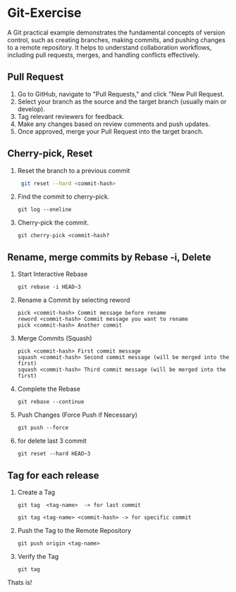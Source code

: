 
# Git-Exercise

A Git practical example demonstrates the fundamental concepts of version control, such as creating branches, making commits, and pushing changes to a remote repository. It helps to understand collaboration workflows, including pull requests, merges, and handling conflicts effectively.


## Pull Request


1. Go to GitHub, navigate to "Pull Requests," and click "New Pull Request.
2. Select your branch as the source and the target branch (usually main or develop).
3. Tag relevant reviewers for feedback.
4. Make any changes based on review comments and push updates.
5. Once approved, merge your Pull Request into the target branch.


## Cherry-pick, Reset
 
1. Reset the branch to a previous commit 

   ```bash  
    git reset --hard <commit-hash> 

2. Find the commit to cherry-pick.

    ```     
    git log --oneline
3. Cherry-pick the commit.

    ```  
    git cherry-pick <commit-hash?

## Rename, merge commits by Rebase -i, Delete

1. Start Interactive Rebase
    ```
    git rebase -i HEAD~3
2. Rename a Commit by selecting reword

    ```
    pick <commit-hash> Commit message before rename
    reword <commit-hash> Commit message you want to rename
    pick <commit-hash> Another commit

3. Merge Commits (Squash)

    ```
    pick <commit-hash> First commit message
    squash <commit-hash> Second commit message (will be merged into the first)
    squash <commit-hash> Third commit message (will be merged into the first)

4. Complete the Rebase
    ```
    git rebase --continue
5. Push Changes (Force Push if Necessary)
    ```
    git push --force

6. for delete last 3 commit
    ```
    git reset --hard HEAD~3

## Tag for each release 

1. Create a Tag
    ``` 
    git tag  <tag-name>  -> for last commit

    git tag <tag-name> <commit-hash> -> for specific commit

2. Push the Tag to the Remote Repository
    ```
    git push origin <tag-name>

3.  Verify the Tag
    ``` 
    git tag
Thats is!







